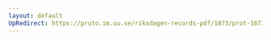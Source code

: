 ```yaml
---
layout: default
UpRedirect: https://pruto.im.uu.se/riksdagen-records-pdf/1873/prot-1873--ak--407/prot-1873--ak--407_050.pdf
---
```

